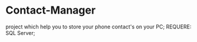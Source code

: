 # Contact-Manager
project which help you to store your phone contact's on your PC;
REQUERE: 
SQL Server;
